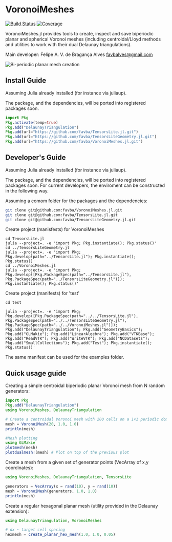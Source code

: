# VoronoiMeshes

[![Build Status](https://github.com/favba/VoronoiMeshes.jl/actions/workflows/CI.yml/badge.svg?branch=main)](https://github.com/favba/VoronoiMeshes.jl/actions/workflows/CI.yml?query=branch%3Amain)
[![Coverage](https://codecov.io/gh/favba/VoronoiMeshes.jl/branch/main/graph/badge.svg)](https://codecov.io/gh/favba/VoronoiMeshes.jl)

VoronoiMeshes.jl provides tools to create, inspect and save biperiodic planar and spherical Voronoi meshes (including centroidal/Lloyd methods and utilities to work with their dual Delaunay triangulations).

Main developer: Felipe A. V. de Bragança Alves <favbalves@gmail.com>

![Bi-periodic planar mesh creation](./assets/mesh_creation_15fps_748x551.avif)

## Install Guide 

Assuming Julia already installed (for instance via juliaup). 

The package, and the dependencies, will be ported into registered packages soon. 

```julia
import Pkg
Pkg.activate(temp=true)
Pkg.add("DelaunayTriangulation")
Pkg.add(url="https://github.com/favba/TensorsLite.jl.git")
Pkg.add(url="https://github.com/favba/TensorsLiteGeometry.jl.git")
Pkg.add(url="https://github.com/favba/VoronoiMeshes.jl.git")
```


## Developer's Guide 

Assuming Julia already installed (for instance via juliaup). 

The package, and the dependencies, will be ported into registered packages soon. For current developers, the enviroment can be constructed in the following way.

Assuming a comom folder for the packages and the dependencies:
```bash
git clone git@github.com:favba/VoronoiMeshes.jl.git
git clone git@github.com:favba/TensorsLite.jl.git
git clone git@github.com:favba/TensorsLiteGeometry.jl.git
```

Create project (manisfests) for VoronoiMeshes

```
cd TensorsLite.jl
julia --project=. -e 'import Pkg; Pkg.instantiate(); Pkg.status()'
cd ../TensorsLiteGeometry.jl
julia --project=. -e 'import Pkg; Pkg.develop(path="../TensorsLite.jl"); Pkg.instantiate(); Pkg.status()'
cd ../VoronoiMeshes.jl
julia --project=. -e 'import Pkg; Pkg.develop([Pkg.PackageSpec(path="../TensorsLite.jl"), Pkg.PackageSpec(path="../TensorsLiteGeometry.jl")]); Pkg.instantiate(); Pkg.status()'
```

Create project (manifests) for 'test'
```
cd test

julia --project=. -e 'import Pkg; Pkg.develop([Pkg.PackageSpec(path="../../TensorsLite.jl"), Pkg.PackageSpec(path="../../TensorsLiteGeometry.jl"), Pkg.PackageSpec(path="../../VoronoiMeshes.jl")]); Pkg.add("DelaunayTriangulation"); Pkg.add("GeometryBasics"); Pkg.add("GLMakie"); Pkg.add("LinearAlgebra"); Pkg.add("VTKBase"); Pkg.add("ReadVTK"); Pkg.add("WriteVTK"); Pkg.add("NCDatasets"); Pkg.add("SmallCollections"); Pkg.add("Test"); Pkg.instantiate(); Pkg.status()'
```

The same manifest can be used for the examples folder.

## Quick usage guide


Creating a simple centroidal biperiodic planar Voronoi mesh from N random generators:

```julia 
import Pkg
Pkg.add("DelaunayTriangulation") 
using VoronoiMeshes, DelaunayTriangulation

# Create a centroidal Voronoi mesh with 200 cells on a 1×1 periodic domain
mesh = VoronoiMesh(20, 1.0, 1.0)
println(mesh)

#Mesh plotting
using GLMakie
plotmesh(mesh)
plotdualmesh!(mesh) # Plot on top of the previous plot
```

Create a mesh from a given set of generator points (VecArray of x,y coordinates):

```julia
using VoronoiMeshes, DelaunayTriangulation, TensorsLite

generators = VecArray(x = rand(10), y = rand(10))
mesh = VoronoiMesh(generators, 1.0, 1.0)
println(mesh)
```

Create a regular hexagonal planar mesh (utility provided in the Delaunay extension):

```julia
using DelaunayTriangulation, VoronoiMeshes

# dx ~ target cell spacing
hexmesh = create_planar_hex_mesh(1.0, 1.0, 0.05)
```

